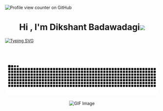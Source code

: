 ![Profile view counter on GitHub](https://komarev.com/ghpvc/?username=DikshantBadawadagi)

<h1 align="center"><b>Hi , I'm Dikshant Badawadagi</b><img src="https://media.giphy.com/media/hvRJCLFzcasrR4ia7z/giphy.gif" width="35"></h1>

<a href="https://git.io/typing-svg">
  <img src="https://readme-typing-svg.demolab.com?font=Fira+Code&duration=4000&pause=100&center=true&vCenter=true&random=false&width=500&lines=Full+Stack+Developer%2C;Machine+Learning%2C;DevOps%2C;Competitive+Programmer%2C;DSA" alt="Typing SVG" />
</a>

<br><br>

<!--<br>
<a href="https://git.io/typing-svg"><img src="https://readme-typing-svg.demolab.com?font=Fira+Code&weight=500&size=25&duration=500&pause=1000&color=E1E456&center=true&multiline=true&random=false&width=1100&height=500&lines=DDDD...III...KK...KK...SSSSS...HH..HH...AA...NNN...NN...TTTTTT;DD..DD.III...KK.KK....SS.....HH..HH..AA.AA..NN.NN.NN....TT..;DD...DD.III...KKKK......SSSS...HHHHHH..AAAAAA..NN..NN.NN....TT..;DD..DD.III...KK.KK........SS..HH..HH..AA..AA..NN...NN.N....TT..;DDDD...III...KK...KK...SSSSS..HH..HH..AA..AA..NN....NN....TT..;------------------------------------------------------------;BB...BB...AA...DDDD...AA...WW..WW..AA...DDDD...AA...GGG...III;BB..BB..AA.AA..DD..DD.AA.AA.WW.WW.AA.AA.DD..DD.AA.AA.G......III;BBBBB..AAAAAA.DD...DD.AAAAA.WWWW..AAAAAA.DD...DD.AAAA.G..GG.III;BB..BB.AA..AA.DD..DD.AA..AA.WW....AA..AA.DD..DD.AA..A.G..GG.III;BB...BB.AA..AA.DDDD...AA..AA.WW....AA..AA.DDDD...AA..A.GGG...III" alt="Typing SVG" /></a>
<br>
<br>
<br>
-->



![Snake eating DIKSHANT](https://raw.githubusercontent.com/DikshantBadawadagi/DikshantBadawadagi/output/dikshant-snake.svg)

<p align="center">
  <img src="https://repository-images.githubusercontent.com/588181932/e36ec678-7984-4cdd-8e4c-a3932772ff8e" alt="GIF Image" />
</p>
